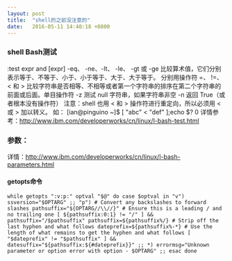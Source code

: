 ```yaml
---
layout: post
title:  "shell的之前没注意的"
date:   2016-05-11 14:40:18 +0800
---
```


### shell Bash测试
:test expr and [expr]
-eq、 -ne、-lt、 -le、 -gt 或 -ge 比较算术值，它们分别表示等于、不等于、小于、小于等于、大于、大于等于。
分别用操作符 =、 !=、< 和 > 比较字符串是否相等、不相等或者第一个字符串的排序在第二个字符串的前面或后面。单目操作符 -z 测试 null 字符串，如果字符串非空 -n 返回 True（或者根本没有操作符）
注意：shell 也用 < 和 > 操作符进行重定向，所以必须用 \< 或 \> 加以转义。
如：
[ian@pinguino ~]$ [ "abc" \< "def" ];echo $?
0
详情参考：http://www.ibm.com/developerworks/cn/linux/l-bash-test.html


### 参数：
详情：http://www.ibm.com/developerworks/cn/linux/l-bash-parameters.html
#### getopts命令

`while getopts ":v:p:" optval "$@"
  do
    case $optval in
      "v")
        ssversion="$OPTARG"
      ;;
      "p")
        # Convert any backslashes to forward slashes
        pathsuffix="${OPTARG//\\//}"
        # Ensure this is a leading / and no trailing one
        [ ${pathsuffix:0:1} != "/" ] && pathsuffix="/$pathsuffix"
        pathsuffix=${pathsuffix%/}
        # Strip off the last hyphen and what follows
        dateprefix=${pathsuffix%-*}
        # Use the length of what remains to get the hyphen and what follows
        [ "$dateprefix" != "$pathsuffix" ] && datesuffix="${pathsuffix:${#dateprefix}}"
        ;;
      *)
        errormsg="Unknown parameter or option error with option - $OPTARG"
        ;;
    esac
  done`



